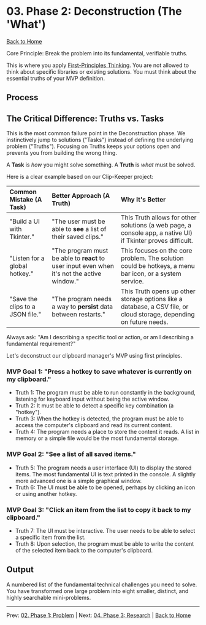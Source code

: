# 03. Phase 2: Deconstruction (The 'What')

[Back to Home](../index.md)

Core Principle: Break the problem into its fundamental, verifiable truths.

This is where you apply [First-Principles Thinking](../guides/first_principles_thinking.md). You are not allowed to think about specific libraries or existing solutions. You must think about the essential truths of your MVP definition.

## Process

## The Critical Difference: Truths vs. Tasks

This is the most common failure point in the Deconstruction phase. We instinctively jump to solutions ("Tasks") instead of defining the underlying problem ("Truths"). Focusing on Truths keeps your options open and prevents you from building the wrong thing.

A **Task** is *how* you might solve something. A **Truth** is *what* must be solved.

Here is a clear example based on our Clip-Keeper project:

| Common Mistake (A Task) | Better Approach (A Truth) | Why It's Better |
| :--- | :--- | :--- |
| "Build a UI with Tkinter." | "The user must be able to **see** a list of their saved clips." | This Truth allows for other solutions (a web page, a console app, a native UI) if Tkinter proves difficult. |
| "Listen for a global hotkey."| "The program must be able to **react** to user input even when it's not the active window." | This focuses on the core problem. The solution could be hotkeys, a menu bar icon, or a system service. |
| "Save the clips to a JSON file."| "The program needs a way to **persist** data between restarts." | This Truth opens up other storage options like a database, a CSV file, or cloud storage, depending on future needs. |

Always ask: "Am I describing a specific tool or action, or am I describing a fundamental requirement?"

Let's deconstruct our clipboard manager's MVP using first principles.

### MVP Goal 1: "Press a hotkey to save whatever is currently on my clipboard."

- Truth 1: The program must be able to run constantly in the background, listening for keyboard input without being the active window.
- Truth 2: It must be able to detect a specific key combination (a "hotkey").
- Truth 3: When the hotkey is detected, the program must be able to access the computer's clipboard and read its current content.
- Truth 4: The program needs a place to store the content it reads. A list in memory or a simple file would be the most fundamental storage.

### MVP Goal 2: "See a list of all saved items."

- Truth 5: The program needs a user interface (UI) to display the stored items. The most fundamental UI is text printed in the console. A slightly more advanced one is a simple graphical window.
- Truth 6: The UI must be able to be opened, perhaps by clicking an icon or using another hotkey.

### MVP Goal 3: "Click an item from the list to copy it back to my clipboard."

- Truth 7: The UI must be interactive. The user needs to be able to select a specific item from the list.
- Truth 8: Upon selection, the program must be able to write the content of the selected item back to the computer's clipboard.

## Output

A numbered list of the fundamental technical challenges you need to solve. You have transformed one large problem into eight smaller, distinct, and highly searchable mini-problems.

---

Prev: [02. Phase 1: Problem](./02-phase-1-problem.md) | Next: [04. Phase 3: Research](./04-phase-3-research.md) | [Back to Home](../index.md)
